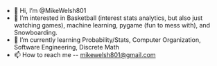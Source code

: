 - 👋 Hi, I’m @MikeWelsh801
- 👀 I’m interested in Basketball (interest stats analytics, but also just watching games), machine learning, pygame (fun to mess with), and Snowboarding.
- 🌱 I’m currently learning Probability/Stats, Computer Organization, Software Engineering, Discrete Math
- 📫 How to reach me -- mikewelsh801@gmail.com

<!---
MikeWelsh801/MikeWelsh801 is a ✨ special ✨ repository because its `README.md` (this file) appears on your GitHub profile.
You can click the Preview link to take a look at your changes.
--->

